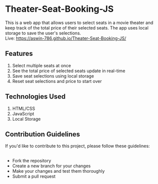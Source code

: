 # Theater-Seat-Booking-JS
This is a web app that allows users to select seats in a movie theater and keep track of the total price of their selected seats. The app uses local storage to save the user's selections.<br>
Live: https://aswin-786.github.io/Theater-Seat-Booking-JS/

<h2>Features</h2>
  <ol>
     <li>Select multiple seats at once</li>
     <li>See the total price of selected seats update in real-time</li>
     <li>Save seat selections using local storage</li>
     <li>Reset seat selections and price to start over</li>
  
  </ol>
  
<h2>Technologies Used</h2>
  <ol>
    <li>HTML/CSS</li>
    <li>JavaScript</li>
    <li>Local Storage</li>
  </ol>

<h2>Contribution Guidelines</h2>
If you'd like to contribute to this project, please follow these guidelines:<br><br>

  <ul>
    <li>Fork the repository</li>
    <li>Create a new branch for your changes</li>
    <li>Make your changes and test them thoroughly</li>
    <li>Submit a pull request</li>
  </ul>
